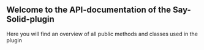 Welcome to the API-documentation of the Say-Solid-plugin
------------------------------------------------------------------------------

Here you will find an overview of all public methods and classes used in the plugin